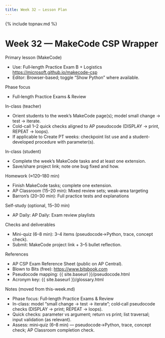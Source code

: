 ```yaml
---
title: Week 32 — Lesson Plan
---
```

{% include topnav.md %}

# Week 32 — MakeCode CSP Wrapper

Primary lesson (MakeCode)
- Use: Full‑length Practice Exam B + Logistics
  https://microsoft.github.io/makecode-csp
- Editor: Browser-based; toggle “Show Python” where available.

Phase focus
- Full‑length Practice Exams & Review

In-class (teacher)
- Orient students to the week’s MakeCode page(s); model small change → test → iterate.
- Cold-call 1–2 quick checks aligned to AP pseudocode (DISPLAY → print, REPEAT → loops).
- If applicable to Create PT weeks: checkpoint list use and a student-developed procedure with parameter(s).

In-class (student)
- Complete the week’s MakeCode tasks and at least one extension.
- Save/share project link; note one bug fixed and how.

Homework (≈120–180 min)
- Finish MakeCode tasks; complete one extension.
- AP Classroom (15–20 min): Mixed review sets; weak‑area targeting
- Barron’s (20–30 min): Full practice tests and explanations

Self-study (optional, 15–30 min)
- AP Daily: AP Daily: Exam review playlists

Checks and deliverables
- Mini-quiz (6–8 min): 3–4 items (pseudocode→Python, trace, concept check).
- Submit: MakeCode project link + 3–5 bullet reflection.

References
- AP CSP Exam Reference Sheet (public on AP Central).
- Blown to Bits (free): https://www.bitsbook.com
- Pseudocode mapping: {{ site.baseurl }}/pseudocode.html
- Acronym key: {{ site.baseurl }}/glossary.html

Notes (moved from this-week.md)

- Phase focus: Full‑length Practice Exams & Review
- In-class: model “small change → test → iterate”; cold‑call pseudocode checks (DISPLAY → print; REPEAT → loops).
- Quick checks: parameter vs argument; return vs print; list traversal; input validation (as relevant).
- Assess: mini‑quiz (6–8 min) — pseudocode→Python, trace, concept check; AP Classroom completion check.

